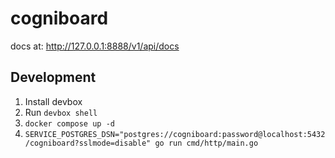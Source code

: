 # cogniboard
docs at: http://127.0.0.1:8888/v1/api/docs

## Development
1. Install devbox
2. Run `devbox shell`
3. `docker compose up -d`
4. `SERVICE_POSTGRES_DSN="postgres://cogniboard:password@localhost:5432/cogniboard?sslmode=disable" go run cmd/http/main.go`